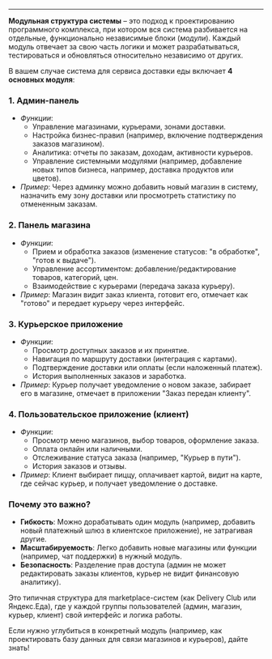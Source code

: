 


----
**Модульная структура системы** – это подход к проектированию программного комплекса, при котором вся система разбивается на отдельные, функционально независимые блоки (*модули*). Каждый модуль отвечает за свою часть логики и может разрабатываться, тестироваться и обновляться относительно независимо от других.  

В вашем случае система для сервиса доставки еды включает **4 основных модуля**:  

### 1. **Админ-панель**  
   - *Функции*:  
     - Управление магазинами, курьерами, зонами доставки.  
     - Настройка бизнес-правил (например, включение подтверждения заказов магазином).  
     - Аналитика: отчеты по заказам, доходам, активности курьеров.  
     - Управление системными модулями (например, добавление новых типов бизнеса, например, доставка продуктов или цветов).  
   - *Пример*: Через админку можно добавить новый магазин в систему, назначить ему зону доставки или просмотреть статистику по отмененным заказам.  

### 2. **Панель магазина**  
   - *Функции*:  
     - Прием и обработка заказов (изменение статусов: "в обработке", "готов к выдаче").  
     - Управление ассортиментом: добавление/редактирование товаров, категорий, цен.  
     - Взаимодействие с курьерами (передача заказа курьеру).  
   - *Пример*: Магазин видит заказ клиента, готовит его, отмечает как "готово" и передает курьеру через интерфейс.  

### 3. **Курьерское приложение**  
   - *Функции*:  
     - Просмотр доступных заказов и их принятие.  
     - Навигация по маршруту доставки (интеграция с картами).  
     - Подтверждение доставки или оплаты (если наложенный платеж).  
     - История выполненных заказов и заработка.  
   - *Пример*: Курьер получает уведомление о новом заказе, забирает его в магазине, отмечает в приложении "Заказ передан клиенту".  

### 4. **Пользовательское приложение (клиент)**  
   - *Функции*:  
     - Просмотр меню магазинов, выбор товаров, оформление заказа.  
     - Оплата онлайн или наличными.  
     - Отслеживание статуса заказа (например, "Курьер в пути").  
     - История заказов и отзывы.  
   - *Пример*: Клиент выбирает пиццу, оплачивает картой, видит на карте, где сейчас курьер, и получает уведомление о доставке.  

### **Почему это важно?**  
- **Гибкость**: Можно дорабатывать один модуль (например, добавить новый платежный шлюз в клиентское приложение), не затрагивая другие.  
- **Масштабируемость**: Легко добавить новые магазины или функции (например, чат поддержки) в нужный модуль.  
- **Безопасность**: Разделение прав доступа (админ не может редактировать заказы клиентов, курьер не видит финансовую аналитику).  

Это типичная структура для marketplace-систем (как Delivery Club или Яндекс.Еда), где у каждой группы пользователей (админ, магазин, курьер, клиент) свой интерфейс и логика работы.  

Если нужно углубиться в конкретный модуль (например, как проектировать базу данных для связи магазинов и курьеров), дайте знать!